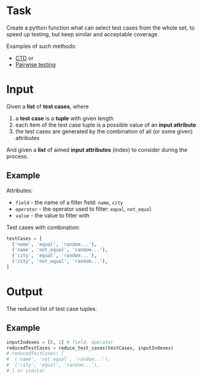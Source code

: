 # Task

Create a python function what can select test cases from the whole set, to speed up testing, but keep similar and acceptable coverage.

Examples of such methods:
* [CTD](https://www.research.ibm.com/haifa/dept/_svt/papers/The_value_of_CTD.pdf) or
* [Pairwise testing](https://www.hcltech.com/technology-qa/what-is-pairwise-testing)

# Input

Given a **list** of **test cases**, where
1. a **test case** is a **tuple** with given length
2. each item of the test case tuple is a possible value of an **input attribute**
3. the test cases are generated by the combination of all (or some given) attributes

And given a **list** of aimed **input attributes** (index) to consider during the process.

## Example

Attributes:
* `field` - the name of a filter field: `name`, `city`
* `operator` - the operator used to filter: `equal`, `not_equal`
* `value` - the value to filter with

Test cases with combination:
```python
testCases = [
  ('name', 'equal', 'random...'),
  ('name', 'not_equal', 'random...'),
  ('city', 'equal', 'random...'),
  ('city', 'not_equal', 'random...'),
]
```

# Output

The reduced list of test case tuples.

## Example

```python
inputIndexes = [0, 1] # field, operator
reducedTestCases = reduce_test_cases(testCases, inputIndexes)
# reducedTestCases: [
#  ('name', 'not_equal', 'random...'),
#  ('city', 'equal', 'random...'),
# ] or similar
```
